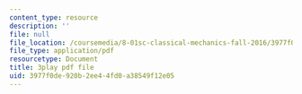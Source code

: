 ```yaml
---
content_type: resource
description: ''
file: null
file_location: /coursemedia/8-01sc-classical-mechanics-fall-2016/3977f0de920b2ee44fd0a38549f12e05_ayIgWaBE0aw.pdf
file_type: application/pdf
resourcetype: Document
title: 3play pdf file
uid: 3977f0de-920b-2ee4-4fd0-a38549f12e05
---
```

